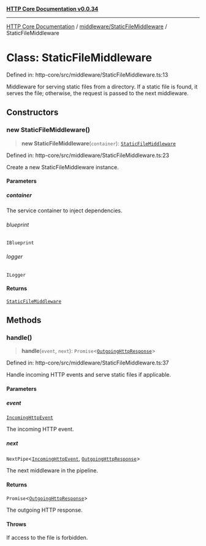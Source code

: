 [**HTTP Core Documentation v0.0.34**](../../../README.md)

***

[HTTP Core Documentation](../../../modules.md) / [middleware/StaticFileMiddleware](../README.md) / StaticFileMiddleware

# Class: StaticFileMiddleware

Defined in: http-core/src/middleware/StaticFileMiddleware.ts:13

Middleware for serving static files from a directory.
If a static file is found, it serves the file; otherwise, the request is passed to the next middleware.

## Constructors

### new StaticFileMiddleware()

> **new StaticFileMiddleware**(`container`): [`StaticFileMiddleware`](StaticFileMiddleware.md)

Defined in: http-core/src/middleware/StaticFileMiddleware.ts:23

Create a new StaticFileMiddleware instance.

#### Parameters

##### container

The service container to inject dependencies.

###### blueprint

`IBlueprint`

###### logger

`ILogger`

#### Returns

[`StaticFileMiddleware`](StaticFileMiddleware.md)

## Methods

### handle()

> **handle**(`event`, `next`): `Promise`\<[`OutgoingHttpResponse`](../../../OutgoingHttpResponse/classes/OutgoingHttpResponse.md)\>

Defined in: http-core/src/middleware/StaticFileMiddleware.ts:37

Handle incoming HTTP events and serve static files if applicable.

#### Parameters

##### event

[`IncomingHttpEvent`](../../../IncomingHttpEvent/classes/IncomingHttpEvent.md)

The incoming HTTP event.

##### next

`NextPipe`\<[`IncomingHttpEvent`](../../../IncomingHttpEvent/classes/IncomingHttpEvent.md), [`OutgoingHttpResponse`](../../../OutgoingHttpResponse/classes/OutgoingHttpResponse.md)\>

The next middleware in the pipeline.

#### Returns

`Promise`\<[`OutgoingHttpResponse`](../../../OutgoingHttpResponse/classes/OutgoingHttpResponse.md)\>

The outgoing HTTP response.

#### Throws

If access to the file is forbidden.
